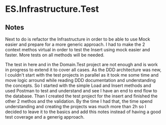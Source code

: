 # ES.Infrastructure.Test

## Notes
Next to do is refactor the Infrastructure in order to be able to use Mock easier and prepare for a more generic approach.
I had to make the 2 context methos virtual in order to test the Insert using mock easier and faster.
More tests on all methods will be needed.

The test in here and in the Domain.Test project are not enough and is work in progress to extend it to cover all cases.
As the DDD architecture was new, I couldn't start with the test projects in parallel as it took me some time and move logic arround while reading DDD documentation and understanding the concepts. So I started with the simple Load and Insert methods and used Postman to test and understand and see I have an end to end flow to the database. Than I created the test project for the insert and finished the other 2 methos and the validation.
By the time I had that, the time spend understanding and creating the projects was much more than 2h so I decided to leave it to the basics and add this notes instead of having a good test coverage and a generig approach.